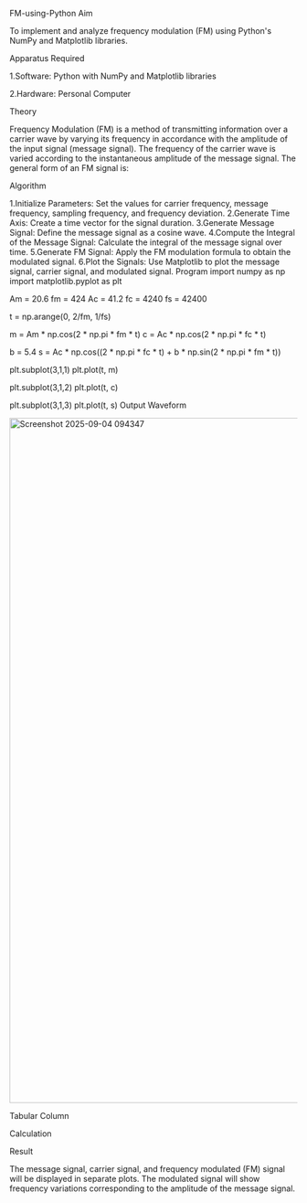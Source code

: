 FM-using-Python
Aim

To implement and analyze frequency modulation (FM) using Python's NumPy and Matplotlib libraries.

Apparatus Required

1.Software: Python with NumPy and Matplotlib libraries

2.Hardware: Personal Computer

Theory

Frequency Modulation (FM) is a method of transmitting information over a carrier wave by varying its frequency in accordance with the amplitude of the input signal (message signal). The frequency of the carrier wave is varied according to the instantaneous amplitude of the message signal. The general form of an FM signal is:

Algorithm

1.Initialize Parameters: Set the values for carrier frequency, message frequency, sampling frequency, and frequency deviation.
2.Generate Time Axis: Create a time vector for the signal duration.
3.Generate Message Signal: Define the message signal as a cosine wave.
4.Compute the Integral of the Message Signal: Calculate the integral of the message signal over time.
5.Generate FM Signal: Apply the FM modulation formula to obtain the modulated signal.
6.Plot the Signals: Use Matplotlib to plot the message signal, carrier signal, and modulated signal.
Program
import numpy as np
import matplotlib.pyplot as plt

Am = 20.6
fm = 424
Ac = 41.2
fc = 4240
fs = 42400

t = np.arange(0, 2/fm, 1/fs)

m = Am * np.cos(2 * np.pi * fm * t)
c = Ac * np.cos(2 * np.pi * fc * t)

b = 5.4
s = Ac * np.cos((2 * np.pi * fc * t) + b * np.sin(2 * np.pi * fm * t))

plt.subplot(3,1,1)
plt.plot(t, m)

plt.subplot(3,1,2)
plt.plot(t, c)

plt.subplot(3,1,3)
plt.plot(t, s)
Output Waveform

<img width="1917" height="1199" alt="Screenshot 2025-09-04 094347" src="https://github.com/user-attachments/assets/0cf372eb-89d5-4fd0-9e0c-2e8ebab65e14" />


Tabular Column

Calculation

Result

The message signal, carrier signal, and frequency modulated (FM) signal will be displayed in separate plots. The modulated signal will show frequency variations corresponding to the amplitude of the message signal.

